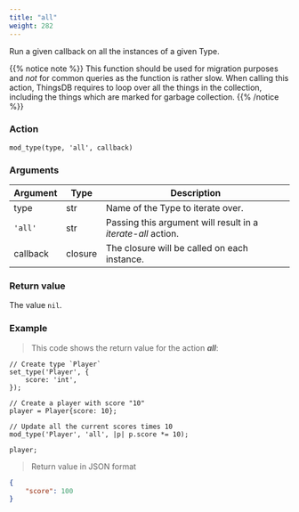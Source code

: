 ```yaml
---
title: "all"
weight: 282
---
```


Run a given callback on all the instances of a given Type.

{{% notice note %}}
This function should be used for migration purposes and *not* for common queries as the function is rather slow.
When calling this action, ThingsDB requires to loop over all the things in the collection, including the things which are marked for garbage collection.
{{% /notice %}}

### Action

`mod_type(type, 'all', callback)`

### Arguments

Argument | Type | Description
-------- | ---- | -----------
type | str | Name of the Type to iterate over.
`'all'` | str | Passing this argument will result in a *iterate-all* action.
callback | closure | The closure will be called on each instance.

### Return value

The value `nil`.

### Example

> This code shows the return value for the action ***all***:

```thingsdb,json_response
// Create type `Player`
set_type('Player', {
    score: 'int',
});

// Create a player with score "10"
player = Player{score: 10};

// Update all the current scores times 10
mod_type('Player', 'all', |p| p.score *= 10);

player;
```

> Return value in JSON format

```json
{
    "score": 100
}
```
